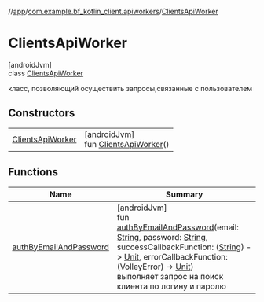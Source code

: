//[app](../../../index.md)/[com.example.bf_kotlin_client.apiworkers](../index.md)/[ClientsApiWorker](index.md)

# ClientsApiWorker

[androidJvm]\
class [ClientsApiWorker](index.md)

класс, позволяющий осуществить запросы,связанные с пользователем

## Constructors

| | |
|---|---|
| [ClientsApiWorker](-clients-api-worker.md) | [androidJvm]<br>fun [ClientsApiWorker](-clients-api-worker.md)() |

## Functions

| Name | Summary |
|---|---|
| [authByEmailAndPassword](auth-by-email-and-password.md) | [androidJvm]<br>fun [authByEmailAndPassword](auth-by-email-and-password.md)(email: [String](https://kotlinlang.org/api/latest/jvm/stdlib/kotlin/-string/index.html), password: [String](https://kotlinlang.org/api/latest/jvm/stdlib/kotlin/-string/index.html), successCallbackFunction: ([String](https://kotlinlang.org/api/latest/jvm/stdlib/kotlin/-string/index.html)) -&gt; [Unit](https://kotlinlang.org/api/latest/jvm/stdlib/kotlin/-unit/index.html), errorCallbackFunction: (VolleyError) -&gt; [Unit](https://kotlinlang.org/api/latest/jvm/stdlib/kotlin/-unit/index.html))<br>выполняет запрос на поиск клиента по логину и паролю |
